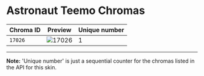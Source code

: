 # Astronaut Teemo Chromas

| Chroma ID | Preview | Unique number |
|---|---|---|
| `17026` | ![17026](https://raw.communitydragon.org/latest/plugins/rcp-be-lol-game-data/global/default/v1/champion-chroma-images/17/17026.png) | 1 |

---

**Note:** 'Unique number' is just a sequential counter for the chromas listed in the API for this skin.